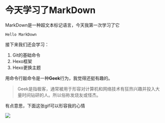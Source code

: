 # 今天学习了MarkDown

MarkDown是一种超文本标记语言，今天我第一次学习了它

`Hello MarkDown`

接下来我们还会学习：

1. Git的基础命令
1. Hexo框架
1. Hexo更换主题

用命令行敲命令是一种**Geek**行为，我觉得还挺有趣的。

>Geek是指极客，通常被用于形容对计算机和网络技术有狂热兴趣并投入大量时间钻研的人。所以俗称发烧友或怪杰。

有点意思，下面这张gif可以形容我的心情

![](https://qgt-style.oss-cn-hangzhou.aliyuncs.com/newcoursep4/g1/g1-2-2/tenor.gif)

